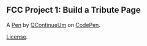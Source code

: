 FCC Project 1: Build a Tribute Page
-----------------------------------


A [Pen](https://codepen.io/QContinueUm/pen/YzyBbNw) by [QContinueUm](https://codepen.io/QContinueUm) on [CodePen](https://codepen.io).

[License](https://codepen.io/QContinueUm/pen/YzyBbNw/license).